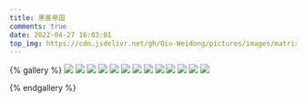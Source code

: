 ```yaml
---
title: 黑客帝国
comments: true
date: 2022-04-27 16:03:01
top_img: https://cdn.jsdelivr.net/gh/Qiu-Weidong/pictures/images/matrix/wallhaven-4383o3.jpg
---
```

{% gallery %}
![](https://cdn.jsdelivr.net/gh/Qiu-Weidong/pictures/images/matrix/wallhaven-4383o3.jpg)
![](https://cdn.jsdelivr.net/gh/Qiu-Weidong/pictures/images/matrix/wallhaven-47x3v0.jpg)
![](https://cdn.jsdelivr.net/gh/Qiu-Weidong/pictures/images/matrix/wallhaven-47xrev.jpg)
![](https://cdn.jsdelivr.net/gh/Qiu-Weidong/pictures/images/matrix/wallhaven-486l61.jpg)
![](https://cdn.jsdelivr.net/gh/Qiu-Weidong/pictures/images/matrix/wallhaven-4vr92l.jpg)
![](https://cdn.jsdelivr.net/gh/Qiu-Weidong/pictures/images/matrix/wallhaven-4yl57g.jpg)
![](https://cdn.jsdelivr.net/gh/Qiu-Weidong/pictures/images/matrix/wallhaven-5dpy80.jpg)
![](https://cdn.jsdelivr.net/gh/Qiu-Weidong/pictures/images/matrix/wallhaven-6ozqk6.jpg)
![](https://cdn.jsdelivr.net/gh/Qiu-Weidong/pictures/images/matrix/wallhaven-e72xro.jpg)
![](https://cdn.jsdelivr.net/gh/Qiu-Weidong/pictures/images/matrix/wallhaven-eygwyl.jpg)
![](https://cdn.jsdelivr.net/gh/Qiu-Weidong/pictures/images/matrix/wallhaven-lqwezr.jpg)
![](https://cdn.jsdelivr.net/gh/Qiu-Weidong/pictures/images/matrix/wallhaven-neqxyk.jpg)
![](https://cdn.jsdelivr.net/gh/Qiu-Weidong/pictures/images/matrix/coderain.jpg)

{% endgallery %}

<!-- {% raw %}
<style>
#footer {
  background: 0;
}
#page-header {
  background-color: transparent;
}
[data-theme="light"] body {
  background: #0d0d0d;
}
[data-theme="dark"] #footer:before {
  background-color: transparent;
}
</style>
<script async src="https://cdn.jsdelivr.net/npm/canvas-matrix.js@0/canvas-matrix.min.js" size="20" font="arial"></script>
{% endraw %} -->